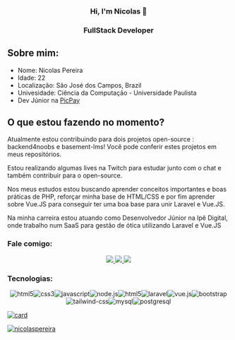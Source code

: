 <div align="center">
    <h3>Hi, I'm Nicolas 👋<h3>
    <h3> FullStack Developer</h3>
</div>
    <h2> Sobre mim: </h2>
<div>
    <ul>
        <li>
            Nome: Nicolas Pereira
        </li>
        <li>
            Idade: 22
        </li>
        <li>
            Localização: São José dos Campos, Brazil
        </li>
        <li>
            Univesidade: Ciência da Computação - Universidade Paulista
        </li>
        <li>
            Dev Júnior na 
            <a href="https://www.linkedin.com/company/picpay/">PicPay</a>
        </li>
    <ul>
</div>
<h2> O que estou fazendo no momento? </h2>
<div>
<p>
    Atualmente estou contribuindo para dois projetos open-source : backend4noobs e basement-lms! Você pode conferir estes projetos em meus repositórios.
</p>
<p>
    Estou realizando algumas lives na Twitch para estudar junto com o chat e também contribuir para o open-source.
</p>
<p>
    Nos meus estudos estou buscando aprender conceitos importantes e boas práticas de PHP, reforçar minha base de HTML/CSS e por fim aprender sobre Vue.JS para conseguir ter uma boa base para unir Laravel e Vue.JS.
</p>

<p>
    Na minha carreira estou atuando como Desenvolvedor Júnior na Ipê Digital, onde trabalho num SaaS para gestão de ótica utilizando Laravel e Vue.JS
</p>
</div>
<h3> Fale comigo: </h3>
<div align="center">
    <a target='_blank' href="https://www.linkedin.com/in/nicolas-pereira/">
        <img src="https://img.shields.io/badge/LinkedIn-0077B5?style=for-the-badge&logo=linkedin&logoColor=white">
    </a>
    <a target='_blank' href="https://twitch.tv/nicolaspereiradev">
        <img src="https://img.shields.io/badge/Twitch-9146FF?style=for-the-badge&logo=twitch&logoColor=white">
    </a>
    <a target='_blank' href="https://twitter.com/devnic_">
        <img src="https://img.shields.io/badge/Twitter-1DA1F2?style=for-the-badge&logo=twitter&logoColor=white">
    </a>
</div>
<h3 align="left">Tecnologias:</h3>
<div align="center">
    <img src="https://img.shields.io/badge/HTML5-E34F26?style=for-the-badge&logo=html5&logoColor=white" alt="html5"><img src="https://img.shields.io/badge/CSS3-1572B6?style=for-the-badge&logo=css3&logoColor=white" alt="css3"><img src="https://img.shields.io/badge/JavaScript-F7DF1E?style=for-the-badge&logo=javascript&logoColor=black" alt="javascript"><img src="https://img.shields.io/badge/Node.js-43853D?style=for-the-badge&logo=node.js&logoColor=white" alt="node.js"><img src="https://img.shields.io/badge/PHP-777BB4?style=for-the-badge&logo=php&logoColor=white" alt="html5"><img src="https://img.shields.io/badge/Laravel-FF2D20?style=for-the-badge&logo=laravel&logoColor=white" alt="laravel"><img src="https://img.shields.io/badge/Vue.js-35495E?style=for-the-badge&logo=vue.js&logoColor=4FC08D" alt="vue.js"><img src="https://img.shields.io/badge/Bootstrap-563D7C?style=for-the-badge&logo=bootstrap&logoColor=white" alt="bootstrap"><img src="https://img.shields.io/badge/Tailwind_CSS-38B2AC?style=for-the-badge&logo=tailwind-css&logoColor=white" alt="tailwind-css"><img src="https://img.shields.io/badge/MySQL-00000F?style=for-the-badge&logo=mysql&logoColor=white" alt="mysql"><img src="https://img.shields.io/badge/PostgreSQL-316192?style=for-the-badge&logo=postgresql&logoColor=white" alt="postgresql">
</div>

[![card](https://github-readme-stats.vercel.app/api?username=nicolaspereira&theme=tokyonight)](https://github.com/nicolaspereira/)

[![nicolaspereira](https://github-readme-stats.vercel.app/api/top-langs/?username=nicolaspereira&hide=html&layout=compact&theme=tokyonight)](https://github.com/nicolaspereira/)
